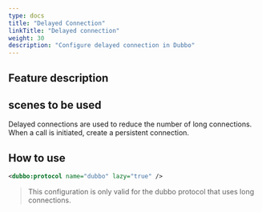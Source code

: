 ```yaml
---
type: docs
title: "Delayed Connection"
linkTitle: "Delayed connection"
weight: 30
description: "Configure delayed connection in Dubbo"
---
```

## Feature description

## scenes to be used
Delayed connections are used to reduce the number of long connections. When a call is initiated, create a persistent connection.

## How to use
```xml
<dubbo:protocol name="dubbo" lazy="true" />
```

> This configuration is only valid for the dubbo protocol that uses long connections.
